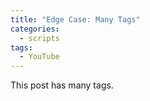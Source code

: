 ```yaml
---
title: "Edge Case: Many Tags"
categories:
  - scripts
tags:
  - YouTube
---
```


This post has many tags.
